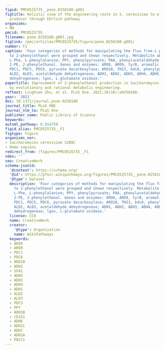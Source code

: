 ```yaml
---
figid: PMC8525735__pone.0258180.g001
figtitle: Holistic view of the engineering route in S. cerevisiae to effective 2-PE
  producer through Ehrlich pathway
organisms:
- NA
pmcid: PMC8525735
filename: pone.0258180.g001.jpg
figlink: /pmc/articles/PMC8525735/figure/pone.0258180.g001/
number: F1
caption: 'Four categories of methods for manipulating the flux from L-phenylalanine
  to 2-phenylethanol were grouped and shown respectively. Metabolite abbreviations:
  L-Phe, L-phenylalanine; PPY, phenylpyruvate; PAA, phenylacetaldehyde; PAC, phenylacetate;
  2-PE, 2-phenylethanol. Genes and enzymes: ARO8, ARO9, tyrB, aromatic aminotransferase;
  PDC1, PDC5, PDC6, pyruvate decarboxylase; ARO10, THI3, kdcA, phenylpyruvate decarboxylase;
  ALD2, ALD3, acetaldehyde dehydrogenase; ADH1, ADH2, ADH3, ADH4, ADH5, SFA1, alcohol
  dehydrogenase; lgox, L-glutamate oxidase.'
papertitle: Improvement of 2-phenylethanol production in Saccharomyces cerevisiae
  by evolutionary and rational metabolic engineering.
reftext: Linghuan Zhu, et al. PLoS One. 2021;16(10):e0258180.
year: '2021'
doi: 10.1371/journal.pone.0258180
journal_title: PLoS ONE
journal_nlm_ta: PLoS One
publisher_name: Public Library of Science
keywords: ''
automl_pathway: 0.914759
figid_alias: PMC8525735__F1
figtype: Figure
organisms_ner:
- Saccharomyces cerevisiae S288C
- Homo sapiens
redirect_from: /figures/PMC8525735__F1
ndex: ''
seo: CreativeWork
schema-jsonld:
  '@context': https://schema.org/
  '@id': https://pfocr.wikipathways.org/figures/PMC8525735__pone.0258180.g001.html
  '@type': Dataset
  description: 'Four categories of methods for manipulating the flux from L-phenylalanine
    to 2-phenylethanol were grouped and shown respectively. Metabolite abbreviations:
    L-Phe, L-phenylalanine; PPY, phenylpyruvate; PAA, phenylacetaldehyde; PAC, phenylacetate;
    2-PE, 2-phenylethanol. Genes and enzymes: ARO8, ARO9, tyrB, aromatic aminotransferase;
    PDC1, PDC5, PDC6, pyruvate decarboxylase; ARO10, THI3, kdcA, phenylpyruvate decarboxylase;
    ALD2, ALD3, acetaldehyde dehydrogenase; ADH1, ADH2, ADH3, ADH4, ADH5, SFA1, alcohol
    dehydrogenase; lgox, L-glutamate oxidase.'
  license: CC0
  name: CreativeWork
  creator:
    '@type': Organization
    name: WikiPathways
  keywords:
  - ARO9
  - ARO8
  - PDC1
  - PDC6
  - ARO10
  - ADH2
  - SFA1
  - ADH5
  - ADH3
  - ADH4
  - ADH1
  - ALD2
  - ALD3
  - PDC5
  - PPY
  - ADH1B
  - CD151
  - ADH6
  - ADH1C
  - ADH7
  - ADH1A
  - PACC1
---
```

